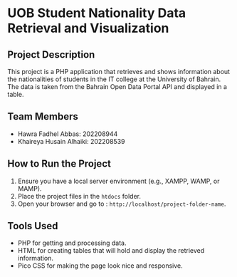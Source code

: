 # UOB Student Nationality Data Retrieval and Visualization

## Project Description
This project is a PHP application that retrieves and shows information about the nationalities of students in the IT college at the University of Bahrain. The data is taken from the Bahrain Open Data Portal API and displayed in a table.

## Team Members
- Hawra Fadhel Abbas: 202208944
- Khaireya Husain Alhaiki: 202208539

## How to Run the Project
1. Ensure you have a local server environment (e.g., XAMPP, WAMP, or MAMP).
2. Place the project files in the `htdocs` folder.
3. Open your browser and go to : `http://localhost/project-folder-name`.

## Tools Used
- PHP for getting and processing data.
- HTML for creating tables that will hold and display the retrieved information.
- Pico CSS for making the page look nice and responsive.